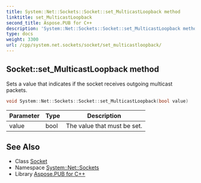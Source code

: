 ```yaml
---
title: System::Net::Sockets::Socket::set_MulticastLoopback method
linktitle: set_MulticastLoopback
second_title: Aspose.PUB for C++
description: 'System::Net::Sockets::Socket::set_MulticastLoopback method. Sets a value that indicates if the socket receives outgoing multicast packets in C++.'
type: docs
weight: 3300
url: /cpp/system.net.sockets/socket/set_multicastloopback/
---
```

## Socket::set_MulticastLoopback method


Sets a value that indicates if the socket receives outgoing multicast packets.

```cpp
void System::Net::Sockets::Socket::set_MulticastLoopback(bool value)
```


| Parameter | Type | Description |
| --- | --- | --- |
| value | bool | The value that must be set. |

## See Also

* Class [Socket](../)
* Namespace [System::Net::Sockets](../../)
* Library [Aspose.PUB for C++](../../../)
